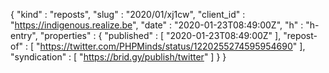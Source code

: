 {
  "kind" : "reposts",
  "slug" : "2020/01/xj1cw",
  "client_id" : "https://indigenous.realize.be",
  "date" : "2020-01-23T08:49:00Z",
  "h" : "h-entry",
  "properties" : {
    "published" : [ "2020-01-23T08:49:00Z" ],
    "repost-of" : [ "https://twitter.com/PHPMinds/status/1220255274595954690" ],
    "syndication" : [ "https://brid.gy/publish/twitter" ]
  }
}
